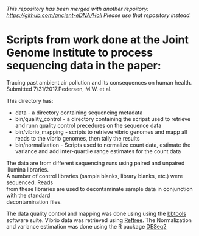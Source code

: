 *This repository has been merged with another repoitory:
https://github.com/ancient-eDNA/Holi Please use that repository instead.*

# Scripts from work done at the Joint Genome Institute to process sequencing data in the paper:
Tracing past ambient air pollution and its consequences on human health. Submitted 7/31/2017.Pedersen, M.W. et al.

This directory has:
* data - a directory containing sequencing metadata
* bin/quality_control - a directory containing the scripst used to retrieve and runn quality control precedures on the sequence data
* bin/vibrio_mapping - scripts to retrieve vibrio genomes and mapp all reads to the vibrio genomes, then tally the results
* bin/normalization - Scripts used to normalize count data, estimate the variance and add inter-quartile range estimates for the count data 

The data are from different sequencing runs using paired and unpaired illumina libraries.  
A number of control libraries (sample blanks, library blanks, etc.) were sequenced. Reads  
from these libraries are used to decontaminate sample data in conjunction with the standard  
decontamination files.

The data quality control and mapping was done using using the [bbtools](http://jgi.doe.gov/data-and-tools/bbtools/) 
software suite.  Vibrio data was retrieved using [Reftree](https://bitbucket.org/berkeleylab/jgi_reftree). The Normalization and variance estimation was done using the R package [DESeq2](https://bioconductor.org/packages/devel/bioc/html/DESeq2.html) 
